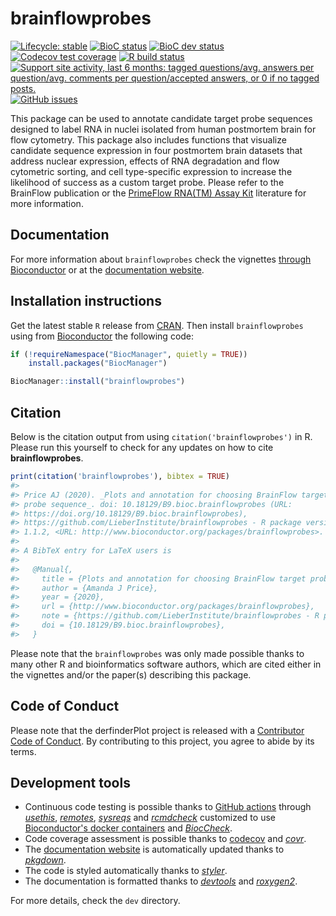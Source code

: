 
<!-- README.md is generated from README.Rmd. Please edit that file -->
brainflowprobes
===============

<!-- badges: start -->
[![Lifecycle: stable](https://img.shields.io/badge/lifecycle-stable-brightgreen.svg)](https://www.tidyverse.org/lifecycle/#stable) [![BioC status](http://www.bioconductor.org/shields/build/release/bioc/brainflowprobes.svg)](https://bioconductor.org/checkResults/release/bioc-LATEST/brainflowprobes) [![BioC dev status](http://www.bioconductor.org/shields/build/devel/bioc/brainflowprobes.svg)](https://bioconductor.org/checkResults/devel/bioc-LATEST/brainflowprobes) [![Codecov test coverage](https://codecov.io/gh/LieberInstitute/brainflowprobes/branch/master/graph/badge.svg)](https://codecov.io/gh/LieberInstitute/brainflowprobes?branch=master) [![R build status](https://github.com/LieberInstitute/brainflowprobes/workflows/R-CMD-check-bioc/badge.svg)](https://github.com/LieberInstitute/brainflowprobes/actions) [![Support site activity, last 6 months: tagged questions/avg. answers per question/avg. comments per question/accepted answers, or 0 if no tagged posts.](http://www.bioconductor.org/shields/posts/brainflowprobes.svg)](https://support.bioconductor.org/t/brainflowprobes/) [![GitHub issues](https://img.shields.io/github/issues/LieberInstitute/brainflowprobes)](https://github.com/LieberInstitute/brainflowprobes/issues) <!-- badges: end -->

This package can be used to annotate candidate target probe sequences designed to label RNA in nuclei isolated from human postmortem brain for flow cytometry. This package also includes functions that visualize candidate sequence expression in four postmortem brain datasets that address nuclear expression, effects of RNA degradation and flow cytometric sorting, and cell type-specific expression to increase the likelihood of success as a custom target probe. Please refer to the BrainFlow publication or the [PrimeFlow RNA(TM) Assay Kit](https://www.thermofisher.com/order/catalog/product/88-18005-204) literature for more information.

Documentation
-------------

For more information about `brainflowprobes` check the vignettes [through Bioconductor](http://bioconductor.org/packages/brainflowprobes) or at the [documentation website](http://lieberinstitute.github.io/brainflowprobes).

Installation instructions
-------------------------

Get the latest stable `R` release from [CRAN](http://cran.r-project.org/). Then install `brainflowprobes` using from [Bioconductor](http://bioconductor.org/) the following code:

``` r
if (!requireNamespace("BiocManager", quietly = TRUE))
    install.packages("BiocManager")

BiocManager::install("brainflowprobes")
```

Citation
--------

Below is the citation output from using `citation('brainflowprobes')` in R. Please run this yourself to check for any updates on how to cite **brainflowprobes**.

``` r
print(citation('brainflowprobes'), bibtex = TRUE)
#> 
#> Price AJ (2020). _Plots and annotation for choosing BrainFlow target
#> probe sequence_. doi: 10.18129/B9.bioc.brainflowprobes (URL:
#> https://doi.org/10.18129/B9.bioc.brainflowprobes),
#> https://github.com/LieberInstitute/brainflowprobes - R package version
#> 1.1.2, <URL: http://www.bioconductor.org/packages/brainflowprobes>.
#> 
#> A BibTeX entry for LaTeX users is
#> 
#>   @Manual{,
#>     title = {Plots and annotation for choosing BrainFlow target probe sequence},
#>     author = {Amanda J Price},
#>     year = {2020},
#>     url = {http://www.bioconductor.org/packages/brainflowprobes},
#>     note = {https://github.com/LieberInstitute/brainflowprobes - R package version 1.1.2},
#>     doi = {10.18129/B9.bioc.brainflowprobes},
#>   }
```

Please note that the `brainflowprobes` was only made possible thanks to many other R and bioinformatics software authors, which are cited either in the vignettes and/or the paper(s) describing this package.

Code of Conduct
---------------

Please note that the derfinderPlot project is released with a [Contributor Code of Conduct](https://contributor-covenant.org/version/2/0/CODE_OF_CONDUCT.html). By contributing to this project, you agree to abide by its terms.

Development tools
-----------------

-   Continuous code testing is possible thanks to [GitHub actions](https://www.tidyverse.org/blog/2020/04/usethis-1-6-0/) through *[usethis](https://CRAN.R-project.org/package=usethis)*, *[remotes](https://CRAN.R-project.org/package=remotes)*, *[sysreqs](https://github.com/r-hub/sysreqs)* and *[rcmdcheck](https://CRAN.R-project.org/package=rcmdcheck)* customized to use [Bioconductor's docker containers](https://www.bioconductor.org/help/docker/) and *[BiocCheck](https://bioconductor.org/packages/3.11/BiocCheck)*.
-   Code coverage assessment is possible thanks to [codecov](https://codecov.io/gh) and *[covr](https://CRAN.R-project.org/package=covr)*.
-   The [documentation website](http://lieberinstitute.github.io/brainflowprobes) is automatically updated thanks to *[pkgdown](https://CRAN.R-project.org/package=pkgdown)*.
-   The code is styled automatically thanks to *[styler](https://CRAN.R-project.org/package=styler)*.
-   The documentation is formatted thanks to *[devtools](https://CRAN.R-project.org/package=devtools)* and *[roxygen2](https://CRAN.R-project.org/package=roxygen2)*.

For more details, check the `dev` directory.
